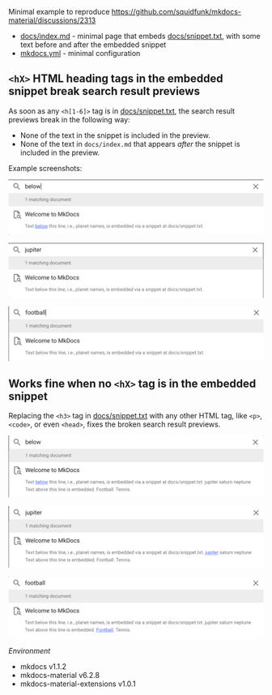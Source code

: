 Minimal example to reproduce https://github.com/squidfunk/mkdocs-material/discussions/2313

* [docs/index.md](docs/index.md) - minimal page that embeds [docs/snippet.txt](docs/snippet.txt), with some text before and after the embedded snippet
* [mkdocs.yml](mkdocs.yml) - minimal configuration


## `<hX>` HTML heading tags in the embedded snippet break search result previews

As soon as any `<h[1-6]>` tag is in [docs/snippet.txt](docs/snippet.txt), the search result previews break in the following way:

* None of the text in the snippet is included in the preview.
* None of the text in `docs/index.md` that appears *after* the snippet is included in the preview.

Example screenshots:

![](fails-1.png)

![](fails-2.png)

![](fails-3.png)


## Works fine when no `<hX>` tag is in the embedded snippet

Replacing the `<h3>` tag in [docs/snippet.txt](docs/snippet.txt) with any other HTML tag, like `<p>`, `<code>`, or even `<head>`,
fixes the broken search result previews.

![](works-1.png)

![](works-2.png)

![](works-3.png)

*Environment*

* mkdocs v1.1.2
* mkdocs-material v6.2.8
* mkdocs-material-extensions v1.0.1

